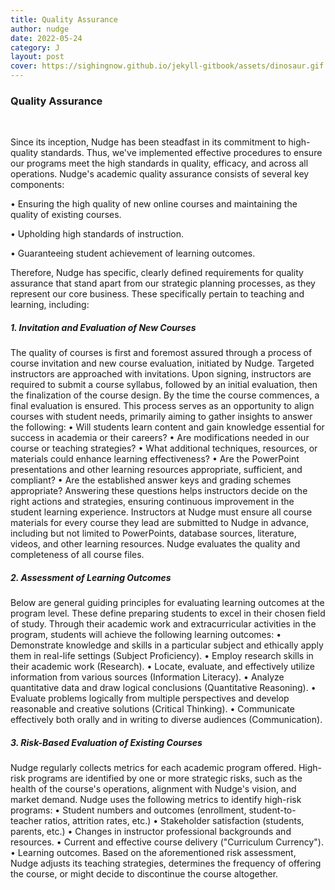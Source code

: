 ```yaml
---
title: Quality Assurance
author: nudge
date: 2022-05-24
category: J
layout: post
cover: https://sighingnow.github.io/jekyll-gitbook/assets/dinosaur.gif
---
```


### Quality Assurance
<br>

Since its inception, Nudge has been steadfast in its commitment to high-quality standards. Thus, we've implemented effective procedures to ensure our programs meet the high standards in quality, efficacy, and across all operations.
Nudge's academic quality assurance consists of several key components:


•	Ensuring the high quality of new online courses and maintaining the quality of existing courses.


•	Upholding high standards of instruction.

•	Guaranteeing student achievement of learning outcomes.

Therefore, Nudge has specific, clearly defined requirements for quality assurance that stand apart from our strategic planning processes, as they represent our core business. These specifically pertain to teaching and learning, including:
<br>

##### 1.	Invitation and Evaluation of New Courses
The quality of courses is first and foremost assured through a process of course invitation and new course evaluation, initiated by Nudge. Targeted instructors are approached with invitations. Upon signing, instructors are required to submit a course syllabus, followed by an initial evaluation, then the finalization of the course design. By the time the course commences, a final evaluation is ensured.
This process serves as an opportunity to align courses with student needs, primarily aiming to gather insights to answer the following:
•	Will students learn content and gain knowledge essential for success in academia or their careers?
•	Are modifications needed in our course or teaching strategies?
•	What additional techniques, resources, or materials could enhance learning effectiveness?
•	Are the PowerPoint presentations and other learning resources appropriate, sufficient, and compliant?
•	Are the established answer keys and grading schemes appropriate?
Answering these questions helps instructors decide on the right actions and strategies, ensuring continuous improvement in the student learning experience. Instructors at Nudge must ensure all course materials for every course they lead are submitted to Nudge in advance, including but not limited to PowerPoints, database sources, literature, videos, and other learning resources. Nudge evaluates the quality and completeness of all course files.
<br>

##### 2.	Assessment of Learning Outcomes
Below are general guiding principles for evaluating learning outcomes at the program level. These define preparing students to excel in their chosen field of study. Through their academic work and extracurricular activities in the program, students will achieve the following learning outcomes:
•	Demonstrate knowledge and skills in a particular subject and ethically apply them in real-life settings (Subject Proficiency).
•	Employ research skills in their academic work (Research).
•	Locate, evaluate, and effectively utilize information from various sources (Information Literacy).
•	Analyze quantitative data and draw logical conclusions (Quantitative Reasoning).
•	Evaluate problems logically from multiple perspectives and develop reasonable and creative solutions (Critical Thinking).
•	Communicate effectively both orally and in writing to diverse audiences (Communication).
<br>

##### 3.	Risk-Based Evaluation of Existing Courses
Nudge regularly collects metrics for each academic program offered. High-risk programs are identified by one or more strategic risks, such as the health of the course's operations, alignment with Nudge's vision, and market demand. Nudge uses the following metrics to identify high-risk programs:
•	Student numbers and outcomes (enrollment, student-to-teacher ratios, attrition rates, etc.)
•	Stakeholder satisfaction (students, parents, etc.)
•	Changes in instructor professional backgrounds and resources.
•	Current and effective course delivery ("Curriculum Currency").
•	Learning outcomes.
Based on the aforementioned risk assessment, Nudge adjusts its teaching strategies, determines the frequency of offering the course, or might decide to discontinue the course altogether.
 
<br>
